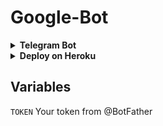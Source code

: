# Google-Bot

<details> <summary><b>Telegram Bot</b></summary><br> <a href="http://t.me/Google148_Bot" ><img alt="Telegram" src="https://img.shields.io/badge/Google-Bot-2CA5E0?style=for-the-badge&logo=telegram&logoColor=white"/> </a> </details> 




<details> <summary><b>Deploy on Heroku</b></summary> <br> 

<a href="https://heroku.com/deploy?template=https://github.com/Luamcho/google-bot-prueba"> <img height="28px" width="164px" src="https://img.shields.io/badge/Deploy%20To%20Heroku-blueviolet?style=for-the-badge&logo=heroku"> </a> </details> 

## Variables 

`TOKEN` Your token from @BotFather
